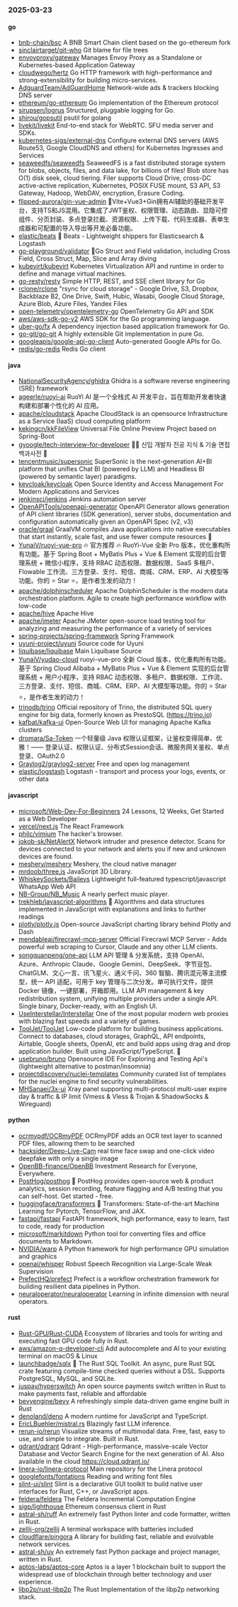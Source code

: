 ### 2025-03-23

#### go
* [bnb-chain/bsc](https://github.com/bnb-chain/bsc) A BNB Smart Chain client based on the go-ethereum fork
* [sinclairtarget/git-who](https://github.com/sinclairtarget/git-who) Git blame for file trees
* [envoyproxy/gateway](https://github.com/envoyproxy/gateway) Manages Envoy Proxy as a Standalone or Kubernetes-based Application Gateway
* [cloudwego/hertz](https://github.com/cloudwego/hertz) Go HTTP framework with high-performance and strong-extensibility for building micro-services.
* [AdguardTeam/AdGuardHome](https://github.com/AdguardTeam/AdGuardHome) Network-wide ads & trackers blocking DNS server
* [ethereum/go-ethereum](https://github.com/ethereum/go-ethereum) Go implementation of the Ethereum protocol
* [sirupsen/logrus](https://github.com/sirupsen/logrus) Structured, pluggable logging for Go.
* [shirou/gopsutil](https://github.com/shirou/gopsutil) psutil for golang
* [livekit/livekit](https://github.com/livekit/livekit) End-to-end stack for WebRTC. SFU media server and SDKs.
* [kubernetes-sigs/external-dns](https://github.com/kubernetes-sigs/external-dns) Configure external DNS servers (AWS Route53, Google CloudDNS and others) for Kubernetes Ingresses and Services
* [seaweedfs/seaweedfs](https://github.com/seaweedfs/seaweedfs) SeaweedFS is a fast distributed storage system for blobs, objects, files, and data lake, for billions of files! Blob store has O(1) disk seek, cloud tiering. Filer supports Cloud Drive, cross-DC active-active replication, Kubernetes, POSIX FUSE mount, S3 API, S3 Gateway, Hadoop, WebDAV, encryption, Erasure Coding.
* [flipped-aurora/gin-vue-admin](https://github.com/flipped-aurora/gin-vue-admin) 🚀Vite+Vue3+Gin拥有AI辅助的基础开发平台，支持TS和JS混用。它集成了JWT鉴权、权限管理、动态路由、显隐可控组件、分页封装、多点登录拦截、资源权限、上传下载、代码生成器、表单生成器和可配置的导入导出等开发必备功能。
* [elastic/beats](https://github.com/elastic/beats) 🐠 Beats - Lightweight shippers for Elasticsearch & Logstash
* [go-playground/validator](https://github.com/go-playground/validator) 💯Go Struct and Field validation, including Cross Field, Cross Struct, Map, Slice and Array diving
* [kubevirt/kubevirt](https://github.com/kubevirt/kubevirt) Kubernetes Virtualization API and runtime in order to define and manage virtual machines.
* [go-resty/resty](https://github.com/go-resty/resty) Simple HTTP, REST, and SSE client library for Go
* [rclone/rclone](https://github.com/rclone/rclone) "rsync for cloud storage" - Google Drive, S3, Dropbox, Backblaze B2, One Drive, Swift, Hubic, Wasabi, Google Cloud Storage, Azure Blob, Azure Files, Yandex Files
* [open-telemetry/opentelemetry-go](https://github.com/open-telemetry/opentelemetry-go) OpenTelemetry Go API and SDK
* [aws/aws-sdk-go-v2](https://github.com/aws/aws-sdk-go-v2) AWS SDK for the Go programming language.
* [uber-go/fx](https://github.com/uber-go/fx) A dependency injection based application framework for Go.
* [go-git/go-git](https://github.com/go-git/go-git) A highly extensible Git implementation in pure Go.
* [googleapis/google-api-go-client](https://github.com/googleapis/google-api-go-client) Auto-generated Google APIs for Go.
* [redis/go-redis](https://github.com/redis/go-redis) Redis Go client

#### java
* [NationalSecurityAgency/ghidra](https://github.com/NationalSecurityAgency/ghidra) Ghidra is a software reverse engineering (SRE) framework
* [ageerle/ruoyi-ai](https://github.com/ageerle/ruoyi-ai) RuoYi AI 是一个全栈式 AI 开发平台，旨在帮助开发者快速构建和部署个性化的 AI 应用。
* [apache/cloudstack](https://github.com/apache/cloudstack) Apache CloudStack is an opensource Infrastructure as a Service (IaaS) cloud computing platform
* [kekingcn/kkFileView](https://github.com/kekingcn/kkFileView) Universal File Online Preview Project based on Spring-Boot
* [gyoogle/tech-interview-for-developer](https://github.com/gyoogle/tech-interview-for-developer) 👶🏻 신입 개발자 전공 지식 & 기술 면접 백과사전 📖
* [tencentmusic/supersonic](https://github.com/tencentmusic/supersonic) SuperSonic is the next-generation AI+BI platform that unifies Chat BI (powered by LLM) and Headless BI (powered by semantic layer) paradigms.
* [keycloak/keycloak](https://github.com/keycloak/keycloak) Open Source Identity and Access Management For Modern Applications and Services
* [jenkinsci/jenkins](https://github.com/jenkinsci/jenkins) Jenkins automation server
* [OpenAPITools/openapi-generator](https://github.com/OpenAPITools/openapi-generator) OpenAPI Generator allows generation of API client libraries (SDK generation), server stubs, documentation and configuration automatically given an OpenAPI Spec (v2, v3)
* [oracle/graal](https://github.com/oracle/graal) GraalVM compiles Java applications into native executables that start instantly, scale fast, and use fewer compute resources 🚀
* [YunaiV/ruoyi-vue-pro](https://github.com/YunaiV/ruoyi-vue-pro) 🔥 官方推荐 🔥 RuoYi-Vue 全新 Pro 版本，优化重构所有功能。基于 Spring Boot + MyBatis Plus + Vue & Element 实现的后台管理系统 + 微信小程序，支持 RBAC 动态权限、数据权限、SaaS 多租户、Flowable 工作流、三方登录、支付、短信、商城、CRM、ERP、AI 大模型等功能。你的 ⭐️ Star ⭐️，是作者生发的动力！
* [apache/dolphinscheduler](https://github.com/apache/dolphinscheduler) Apache DolphinScheduler is the modern data orchestration platform. Agile to create high performance workflow with low-code
* [apache/hive](https://github.com/apache/hive) Apache Hive
* [apache/jmeter](https://github.com/apache/jmeter) Apache JMeter open-source load testing tool for analyzing and measuring the performance of a variety of services
* [spring-projects/spring-framework](https://github.com/spring-projects/spring-framework) Spring Framework
* [uyuni-project/uyuni](https://github.com/uyuni-project/uyuni) Source code for Uyuni
* [liquibase/liquibase](https://github.com/liquibase/liquibase) Main Liquibase Source
* [YunaiV/yudao-cloud](https://github.com/YunaiV/yudao-cloud) ruoyi-vue-pro 全新 Cloud 版本，优化重构所有功能。基于 Spring Cloud Alibaba + MyBatis Plus + Vue & Element 实现的后台管理系统 + 用户小程序，支持 RBAC 动态权限、多租户、数据权限、工作流、三方登录、支付、短信、商城、CRM、ERP、AI 大模型等功能。你的 ⭐️ Star ⭐️，是作者生发的动力！
* [trinodb/trino](https://github.com/trinodb/trino) Official repository of Trino, the distributed SQL query engine for big data, formerly known as PrestoSQL (https://trino.io)
* [kafbat/kafka-ui](https://github.com/kafbat/kafka-ui) Open-Source Web UI for managing Apache Kafka clusters
* [dromara/Sa-Token](https://github.com/dromara/Sa-Token) 一个轻量级 Java 权限认证框架，让鉴权变得简单、优雅！—— 登录认证、权限认证、分布式Session会话、微服务网关鉴权、单点登录、OAuth2.0
* [Graylog2/graylog2-server](https://github.com/Graylog2/graylog2-server) Free and open log management
* [elastic/logstash](https://github.com/elastic/logstash) Logstash - transport and process your logs, events, or other data

#### javascript
* [microsoft/Web-Dev-For-Beginners](https://github.com/microsoft/Web-Dev-For-Beginners) 24 Lessons, 12 Weeks, Get Started as a Web Developer
* [vercel/next.js](https://github.com/vercel/next.js) The React Framework
* [philc/vimium](https://github.com/philc/vimium) The hacker's browser.
* [jokob-sk/NetAlertX](https://github.com/jokob-sk/NetAlertX) Network intruder and presence detector. Scans for devices connected to your network and alerts you if new and unknown devices are found.
* [meshery/meshery](https://github.com/meshery/meshery) Meshery, the cloud native manager
* [mrdoob/three.js](https://github.com/mrdoob/three.js) JavaScript 3D Library.
* [WhiskeySockets/Baileys](https://github.com/WhiskeySockets/Baileys) Lightweight full-featured typescript/javascript WhatsApp Web API
* [NB-Group/NB_Music](https://github.com/NB-Group/NB_Music) A nearly perfect music player.
* [trekhleb/javascript-algorithms](https://github.com/trekhleb/javascript-algorithms) 📝 Algorithms and data structures implemented in JavaScript with explanations and links to further readings
* [plotly/plotly.js](https://github.com/plotly/plotly.js) Open-source JavaScript charting library behind Plotly and Dash
* [mendableai/firecrawl-mcp-server](https://github.com/mendableai/firecrawl-mcp-server) Official Firecrawl MCP Server - Adds powerful web scraping to Cursor, Claude and any other LLM clients.
* [songquanpeng/one-api](https://github.com/songquanpeng/one-api) LLM API 管理 & 分发系统，支持 OpenAI、Azure、Anthropic Claude、Google Gemini、DeepSeek、字节豆包、ChatGLM、文心一言、讯飞星火、通义千问、360 智脑、腾讯混元等主流模型，统一 API 适配，可用于 key 管理与二次分发。单可执行文件，提供 Docker 镜像，一键部署，开箱即用。LLM API management & key redistribution system, unifying multiple providers under a single API. Single binary, Docker-ready, with an English UI.
* [UseInterstellar/Interstellar](https://github.com/UseInterstellar/Interstellar) One of the most popular modern web proxies with blazing fast speeds and a variety of games.
* [ToolJet/ToolJet](https://github.com/ToolJet/ToolJet) Low-code platform for building business applications. Connect to databases, cloud storages, GraphQL, API endpoints, Airtable, Google sheets, OpenAI, etc and build apps using drag and drop application builder. Built using JavaScript/TypeScript. 🚀
* [usebruno/bruno](https://github.com/usebruno/bruno) Opensource IDE For Exploring and Testing Api's (lightweight alternative to postman/insomnia)
* [projectdiscovery/nuclei-templates](https://github.com/projectdiscovery/nuclei-templates) Community curated list of templates for the nuclei engine to find security vulnerabilities.
* [MHSanaei/3x-ui](https://github.com/MHSanaei/3x-ui) Xray panel supporting multi-protocol multi-user expire day & traffic & IP limit (Vmess & Vless & Trojan & ShadowSocks & Wireguard)

#### python
* [ocrmypdf/OCRmyPDF](https://github.com/ocrmypdf/OCRmyPDF) OCRmyPDF adds an OCR text layer to scanned PDF files, allowing them to be searched
* [hacksider/Deep-Live-Cam](https://github.com/hacksider/Deep-Live-Cam) real time face swap and one-click video deepfake with only a single image
* [OpenBB-finance/OpenBB](https://github.com/OpenBB-finance/OpenBB) Investment Research for Everyone, Everywhere.
* [PostHog/posthog](https://github.com/PostHog/posthog) 🦔 PostHog provides open-source web & product analytics, session recording, feature flagging and A/B testing that you can self-host. Get started - free.
* [huggingface/transformers](https://github.com/huggingface/transformers) 🤗 Transformers: State-of-the-art Machine Learning for Pytorch, TensorFlow, and JAX.
* [fastapi/fastapi](https://github.com/fastapi/fastapi) FastAPI framework, high performance, easy to learn, fast to code, ready for production
* [microsoft/markitdown](https://github.com/microsoft/markitdown) Python tool for converting files and office documents to Markdown.
* [NVIDIA/warp](https://github.com/NVIDIA/warp) A Python framework for high performance GPU simulation and graphics
* [openai/whisper](https://github.com/openai/whisper) Robust Speech Recognition via Large-Scale Weak Supervision
* [PrefectHQ/prefect](https://github.com/PrefectHQ/prefect) Prefect is a workflow orchestration framework for building resilient data pipelines in Python.
* [neuraloperator/neuraloperator](https://github.com/neuraloperator/neuraloperator) Learning in infinite dimension with neural operators.

#### rust
* [Rust-GPU/Rust-CUDA](https://github.com/Rust-GPU/Rust-CUDA) Ecosystem of libraries and tools for writing and executing fast GPU code fully in Rust.
* [aws/amazon-q-developer-cli](https://github.com/aws/amazon-q-developer-cli) Add autocomplete and AI to your existing terminal on macOS & Linux
* [launchbadge/sqlx](https://github.com/launchbadge/sqlx) 🧰 The Rust SQL Toolkit. An async, pure Rust SQL crate featuring compile-time checked queries without a DSL. Supports PostgreSQL, MySQL, and SQLite.
* [juspay/hyperswitch](https://github.com/juspay/hyperswitch) An open source payments switch written in Rust to make payments fast, reliable and affordable
* [bevyengine/bevy](https://github.com/bevyengine/bevy) A refreshingly simple data-driven game engine built in Rust
* [denoland/deno](https://github.com/denoland/deno) A modern runtime for JavaScript and TypeScript.
* [EricLBuehler/mistral.rs](https://github.com/EricLBuehler/mistral.rs) Blazingly fast LLM inference.
* [rerun-io/rerun](https://github.com/rerun-io/rerun) Visualize streams of multimodal data. Free, fast, easy to use, and simple to integrate. Built in Rust.
* [qdrant/qdrant](https://github.com/qdrant/qdrant) Qdrant - High-performance, massive-scale Vector Database and Vector Search Engine for the next generation of AI. Also available in the cloud https://cloud.qdrant.io/
* [linera-io/linera-protocol](https://github.com/linera-io/linera-protocol) Main repository for the Linera protocol
* [googlefonts/fontations](https://github.com/googlefonts/fontations) Reading and writing font files
* [slint-ui/slint](https://github.com/slint-ui/slint) Slint is a declarative GUI toolkit to build native user interfaces for Rust, C++, or JavaScript apps.
* [feldera/feldera](https://github.com/feldera/feldera) The Feldera Incremental Computation Engine
* [sigp/lighthouse](https://github.com/sigp/lighthouse) Ethereum consensus client in Rust
* [astral-sh/ruff](https://github.com/astral-sh/ruff) An extremely fast Python linter and code formatter, written in Rust.
* [zellij-org/zellij](https://github.com/zellij-org/zellij) A terminal workspace with batteries included
* [cloudflare/pingora](https://github.com/cloudflare/pingora) A library for building fast, reliable and evolvable network services.
* [astral-sh/uv](https://github.com/astral-sh/uv) An extremely fast Python package and project manager, written in Rust.
* [aptos-labs/aptos-core](https://github.com/aptos-labs/aptos-core) Aptos is a layer 1 blockchain built to support the widespread use of blockchain through better technology and user experience.
* [libp2p/rust-libp2p](https://github.com/libp2p/rust-libp2p) The Rust Implementation of the libp2p networking stack.
